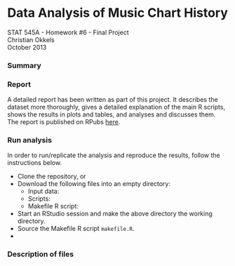 Data Analysis of Music Chart History
=============================
STAT 545A - Homework #6 - Final Project  
Christian Okkels  
October 2013


### Summary



### Report

A detailed report has been written as part of this project. It describes the dataset more thoroughly, gives a detailed explanation of the main R scripts, shows the results in plots and tables, and analyses and discusses them.
The report is published on RPubs [here](http://rpubs.com/cbokkels/stat545a-2013-hw06_okkels-chr).


### Run analysis
In order to run/replicate the analysis and reproduce the results, follow the instructions below.

* Clone the repository, or
* Download the following files into an empty directory:
  * Input data: 
  * Scripts: 
  * Makefile R script: 
* Start an RStudio session and make the above directory the working directory. 
* Source the Makefile R script `makefile.R`.
* 


### Description of files





